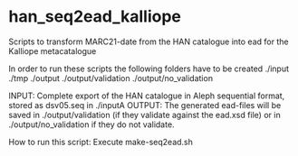 # han_seq2ead_kalliope
Scripts to transform MARC21-date from the HAN catalogue into ead for the Kalliope metacatalogue

In order to run these scripts the following folders have to be created
./input
./tmp
./output
./output/validation
./output/no_validation

INPUT: Complete export of the HAN catalogue in Aleph sequential format, stored as dsv05.seq in ./inputA
OUTPUT: The generated ead-files will be saved in ./output/validation (if they validate against the ead.xsd file)
        or in ./output/no_validation if they do not validate.

How to run this script: Execute make-seq2ead.sh

